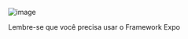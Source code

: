 ![image](https://github.com/user-attachments/assets/1f17f6d7-f789-404b-a1b0-a3f25886059c)

Lembre-se que você precisa usar o Framework Expo
